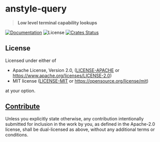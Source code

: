 # anstyle-query

> **Low level terminal capability lookups**

[![Documentation](https://img.shields.io/badge/docs-master-blue.svg)][Documentation]
![License](https://img.shields.io/crates/l/anstyle-query.svg)
[![Crates Status](https://img.shields.io/crates/v/anstyle-query.svg)](https://crates.io/crates/anstyle-query)

## License

Licensed under either of

* Apache License, Version 2.0, ([LICENSE-APACHE](LICENSE-APACHE) or <https://www.apache.org/licenses/LICENSE-2.0>)
* MIT license ([LICENSE-MIT](LICENSE-MIT) or <https://opensource.org/license/mit>)

at your option.

## [Contribute](../../CONTRIBUTING.md)

Unless you explicitly state otherwise, any contribution intentionally
submitted for inclusion in the work by you, as defined in the Apache-2.0
license, shall be dual-licensed as above, without any additional terms or
conditions.

[Documentation]: https://docs.rs/anstyle-query
